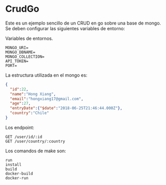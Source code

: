 # CrudGo

Este es un ejemplo sencillo de un CRUD en go sobre una base de mongo. Se deben configurar las siguientes variables de entorno:

Variables de entornos.
 ```
MONGO_URI=
MONGO_DBNAME=
MONGO_COLLECTION=
API_TOKEN=
PORT=
 ```
 
La estructura utilizada en el mongo es:

```json
{
  "id":22,
  "name":"Hong Xiang",
  "email":"hongxiang17@gmail.com",
  "age":27,
  "entryDate":{"$date":"2018-06-25T21:46:44.000Z"},
  "country":"Chile"
}
 ```
 
 
Los endpoint:
```
GET /user/id/:id              
GET /user/country/:country
```
 
 Los comandos de make son:
 ```
 run
 install
 build
 docker-build
 docker-run
 ```
 
